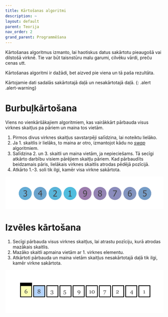 ```yaml
---
title: Kārtošanas algoritmi
description: ~
layout: default
parent: Teorija
nav_order: 2
grand_parent: Programmēšana
---
```

Kārtošanas algoritmus izmanto, lai haotiskus datus sakārtotu pieaugošā vai dilstošā virknē. Tie var būt taisnstūru malu garumi, cilvēku vārdi, preču cenas utt.

Kārtošanas algoritmi ir dažādi, bet aizved pie viena un tā paša rezultāta.

Kārtojamie dati sadalās sakārtotajā daļā un nesakārtotajā daļā.
{: .alert .alert-warning}

# Burbuļkārtošana

Viens no vienkāršākajiem algoritmiem, kas vairākkārt pārbauda visus virknes skaitļus pa pāriem un maina tos vietām.

1. Pirmos divus virknes skaitļus savstarpēji salīdzina, lai noteiktu lielāko. 
2. Ja 1. skaitlis ir lielāks, to maina ar otro, izmantojot kādu no [*swap*](swap.md) algoritmiem.
3. Salīdzina 2. un 3. skaitli un maina vietām, ja nepieciešams. Tā secīgi atkārto darbību visiem pārējiem skaitļu pāriem. Kad pārbaudīts beidzamais pāris, lielākais virknes skaitlis atrodas pēdējā pozīcijā.
4. Atkārto 1.-3. soli tik ilgi, kamēr visa virkne sakārtota.

![bubble_sort](/media/bubbleSort.gif)

# Izvēles kārtošana

1. Secīgi pārbauda visus virknes skaitļus, lai atrastu pozīciju, kurā atrodas mazākais skaitlis.
2. Mazāko skaitli apmaina vietām ar 1. virknes elementu.
3. Atkārtoti pārbauda un maina vietām skaitļus nesakārtotajā daļā tik ilgi, kamēr virkne sakārtota.

![selection_sort](/media/selectionSort.gif)





